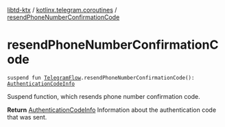 [libtd-ktx](../index.md) / [kotlinx.telegram.coroutines](index.md) / [resendPhoneNumberConfirmationCode](./resend-phone-number-confirmation-code.md)

# resendPhoneNumberConfirmationCode

`suspend fun `[`TelegramFlow`](../kotlinx.telegram.core/-telegram-flow/index.md)`.resendPhoneNumberConfirmationCode(): `[`AuthenticationCodeInfo`](https://tdlibx.github.io/td/docs/org/drinkless/td/libcore/telegram/TdApi/AuthenticationCodeInfo.html)

Suspend function, which resends phone number confirmation code.

**Return**
[AuthenticationCodeInfo](https://tdlibx.github.io/td/docs/org/drinkless/td/libcore/telegram/TdApi/AuthenticationCodeInfo.html) Information about the authentication code that was sent.

